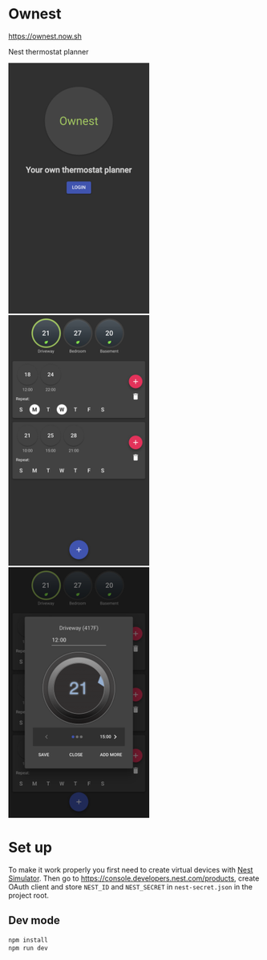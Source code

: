 # Ownest

https://ownest.now.sh

Nest thermostat planner

<img src="https://github.com/mbektimirov/ownest/blob/master/screens/1.png?raw=true" height="500">    <img src="https://github.com/mbektimirov/ownest/blob/master/screens/2.png?raw=true" height="500">    <img src="https://github.com/mbektimirov/ownest/blob/master/screens/3.png?raw=true" height="500">

# Set up
To make it work properly you first need to create virtual devices with [Nest Simulator](https://chrome.google.com/webstore/detail/nest-home-simulator/jmcapoebgeaabepohkchkldlfhchkega). Then go to https://console.developers.nest.com/products, create OAuth client and store `NEST_ID` and `NEST_SECRET` in `nest-secret.json` in the project root.

## Dev mode
```
npm install
npm run dev
```
